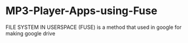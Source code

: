 # MP3-Player-Apps-using-Fuse
FILE SYSTEM IN USERSPACE (FUSE) is a method that used in google for making google drive
